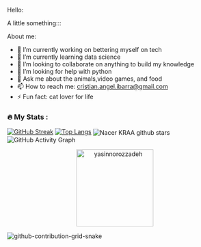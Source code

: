 
Hello:

A little something:::

About me:

- 🔭 I’m currently working on bettering myself on tech
- 🌱 I’m currently learning data science 
- 👯 I’m looking to collaborate on anything to build my knowledge 
- 🤔 I’m looking for help with python
- 💬 Ask me about the animals,video games, and food
- 📫 How to reach me: cristian.angel.ibarra@gmail.com
- ⚡ Fun fact: cat lover for life


### :fire: My Stats :
[![GitHub Streak](https://streak-stats.demolab.com?user=cristianibarra1&theme=dark&hide_border=true)](https://git.io/streak-stats)
[![Top Langs](https://github-readme-stats.vercel.app/api/top-langs/?username=cristianibarra1)](https://github.com/anuraghazra/github-readme-stats)
<img align="center" src="https://github-readme-stats.vercel.app/api?username=cristianibarra1&bg_color=130F40&icon_color=d73d4e&show_icons=true&count_private=true&theme=tokyonight&line_height=27&text_color=FFFFFF" alt="Nacer KRAA   github stars"/>
 ![GitHub Activity Graph](https://activity-graph.herokuapp.com/graph?username=cristianibarra1&bg_color=0e2239&color=58a6ff&line=114a88&point=58a6ff&hide_border=true) 
<p align="center"><img height="180em" src="https://github-profile-summary-cards.vercel.app/api/cards/profile-details?username=cristianibarra1&theme=github_dark" alt="yasinnorozzadeh" align = "center"/></p>

![github-contribution-grid-snake](https://user-images.githubusercontent.com/90142173/154796318-e529fdc7-2132-4ce7-8417-06b71cf02506.svg)
